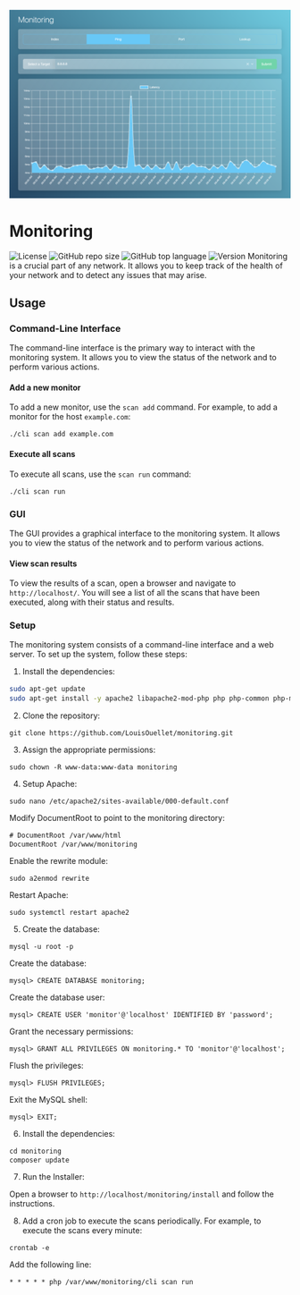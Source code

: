 ![GUI](dist/img/Screenshots/Screenshot.png)
# Monitoring
![License](https://img.shields.io/github/license/LouisOuellet/monitoring?style=for-the-badge)
![GitHub repo size](https://img.shields.io/github/repo-size/LouisOuellet/monitoring?style=for-the-badge&logo=github)
![GitHub top language](https://img.shields.io/github/languages/top/LouisOuellet/monitoring?style=for-the-badge)
![Version](https://img.shields.io/github/v/release/LouisOuellet/monitoring?label=Version&style=for-the-badge)
Monitoring is a crucial part of any network. It allows you to keep track of the health of your network and to detect any issues that may arise.

## Usage
### Command-Line Interface
The command-line interface is the primary way to interact with the monitoring system. It allows you to view the status of the network and to perform various actions.

#### Add a new monitor
To add a new monitor, use the `scan add` command. For example, to add a monitor for the host `example.com`:

```
./cli scan add example.com
```

#### Execute all scans
To execute all scans, use the `scan run` command:

```
./cli scan run
```

### GUI
The GUI provides a graphical interface to the monitoring system. It allows you to view the status of the network and to perform various actions.

#### View scan results
To view the results of a scan, open a browser and navigate to `http://localhost/`. You will see a list of all the scans that have been executed, along with their status and results.

### Setup
The monitoring system consists of a command-line interface and a web server. To set up the system, follow these steps:

1. Install the dependencies:

```bash
sudo apt-get update
sudo apt-get install -y apache2 libapache2-mod-php php php-common php-mysql php-curl php-gd php-json php-mbstring php-xml php-zip mariadb-server git composer nmap net-tools
```

2. Clone the repository:

```
git clone https://github.com/LouisOuellet/monitoring.git
```

3. Assign the appropriate permissions:

```
sudo chown -R www-data:www-data monitoring
```

4. Setup Apache:

```
sudo nano /etc/apache2/sites-available/000-default.conf
```

Modify DocumentRoot to point to the monitoring directory:
```
# DocumentRoot /var/www/html
DocumentRoot /var/www/monitoring
```

Enable the rewrite module:
```
sudo a2enmod rewrite
```

Restart Apache:
```
sudo systemctl restart apache2
```

5. Create the database:

```
mysql -u root -p
```

Create the database:
```
mysql> CREATE DATABASE monitoring;
```

Create the database user:
```
mysql> CREATE USER 'monitor'@'localhost' IDENTIFIED BY 'password';
```

Grant the necessary permissions:
```
mysql> GRANT ALL PRIVILEGES ON monitoring.* TO 'monitor'@'localhost';
```

Flush the privileges:
```
mysql> FLUSH PRIVILEGES;
```

Exit the MySQL shell:
```
mysql> EXIT;
```

6. Install the dependencies:

```
cd monitoring
composer update
```

7. Run the Installer:

Open a browser to `http://localhost/monitoring/install` and follow the instructions.

8. Add a cron job to execute the scans periodically. For example, to execute the scans every minute:

```
crontab -e
```

Add the following line:
```
* * * * * php /var/www/monitoring/cli scan run
```
